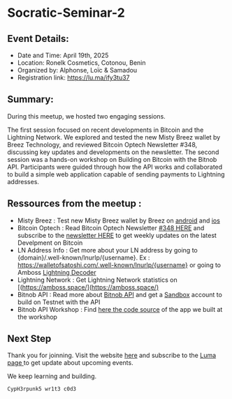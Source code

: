 # Socratic-Seminar-2

## Event Details:

- Date and Time: April 19th, 2025
- Location: Ronelk Cosmetics, Cotonou, Benin
- Organized by: Alphonse, Loïc & Samadou
- Registration link: https://lu.ma/ify3tu37

## Summary:

During this meetup, we hosted two engaging sessions.

The first session focused on recent developments in Bitcoin and the Lightning Network. We explored and tested the new Misty Breez wallet by Breez Technology, and reviewed Bitcoin Optech Newsletter #348, discussing key updates and developments on the newsletter.
The second session was a hands-on workshop on Building on Bitcoin with the Bitnob API. Participants were guided through how the API works and collaborated to build a simple web application capable of sending payments to Lightning addresses.

## Ressources from the meetup : 

- Misty Breez : Test new Misty Breez wallet by Breez on [android](https://play.google.com/store/apps/details?id=com.breez.misty) and [ios](https://testflight.apple.com/join/nEegHvBX)
- Bitcoin Optech : Read Bitcoin Optech Newsletter [#348 HERE](https://bitcoinops.org/en/newsletters/2025/04/04/) and subscribe to the [newsletter HERE](https://bitcoinops.org/en/newsletters/) to get weekly updates on the latest Develpment on Bitcoin
- LN Address Info : Get more about your LN address by going to {domain}/.well-known/lnurlp/{username}. Ex : https://walletofsatoshi.com/.well-known/lnurlp/{username} or going to Amboss [Lightning Decoder](https://amboss.space/lightning-decoder)
- Lightning Network : Get Lightning Network statistics on [(https://amboss.space/](https://amboss.space/)
- Bitnob API : Read more about [Bitnob API](https://docs.bitnob.com/docs/getting-started) and get a [Sandbox](https://sandboxapp.bitnob.co/accounts/signin) account to build on Testnet with the API
- Bitnob API Workshop : Find [here the code source](https://github.com/bitdevscotonou/Socratic-Seminar-2/tree/main/bitnob-api-workshop) of the app we built at the workshop

## Next Step

Thank you for joinning. Visit the website [here](https://bitdevscotonou) and subscribe to the [Luma page ](https://lu.ma/bitdevscotonou) to get update about upcoming events.

We keep learning and building.

<code>CypH3rpunk5 wr1t3 c0d3</code>
